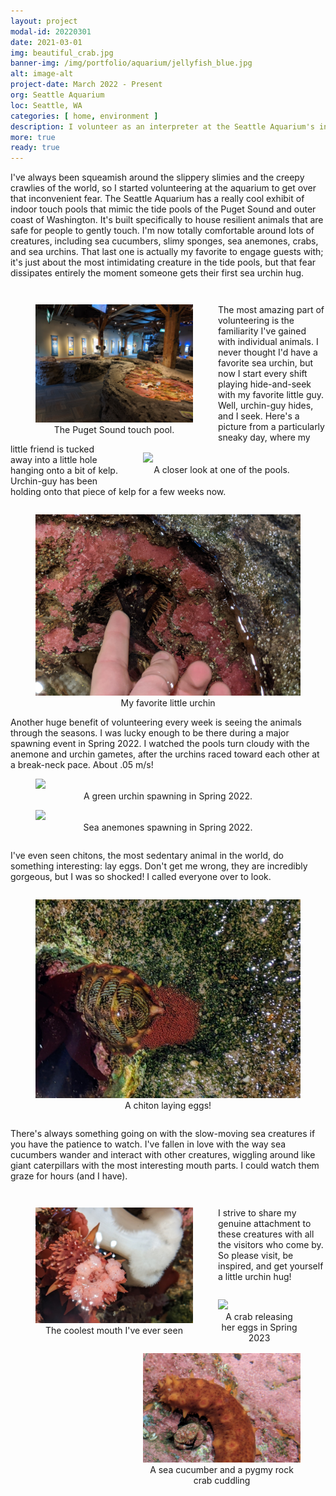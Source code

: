 ```yaml
---
layout: project
modal-id: 20220301
date: 2021-03-01
img: beautiful_crab.jpg
banner-img: /img/portfolio/aquarium/jellyfish_blue.jpg
alt: image-alt
project-date: March 2022 - Present
org: Seattle Aquarium
loc: Seattle, WA
categories: [ home, environment ]
description: I volunteer as an interpreter at the Seattle Aquarium's indoor touch pool exhibits, encouraging empathy and curiosity in our squeamish visitors. Stop by for a sea urchin hug!
more: true
ready: true
---
```


<p style="padding: 0 0em 1em 0em;">I've always been squeamish around the slippery slimies and the creepy crawlies of the world, so I started volunteering at the aquarium to get over that inconvenient fear. The Seattle Aquarium has a really cool exhibit of indoor touch pools that mimic the tide pools of the Puget Sound and outer coast of Washington. It's built specifically to house resilient animals that are safe for people to gently touch. I'm now totally comfortable around lots of creatures, including sea cucumbers, slimy sponges, sea anemones, crabs, and sea urchins. That last one is actually my favorite to engage guests with; it's just about the most intimidating creature in the tide pools, but that fear dissipates entirely the moment someone gets their first sea urchin hug.</p>

<div class="row">
<figure style="float:left; width: 50%;">
    <img class="responsive img-proj-box" src="img/portfolio/aquarium/exhibit_shot.jpg">
    <figcaption style="text-align:center">The Puget Sound touch pool.</figcaption>
</figure>
<figure style="float:right; width:50%;">
    <img class="responsive img-proj-box" src="img/portfolio/aquarium/tidepool.jpg">
    <figcaption style="text-align:center">A closer look at one of the pools.</figcaption>
</figure>
</div>

<p style="padding: 1em 0em 1em 0em;">The most amazing part of volunteering is the familiarity I've gained with individual animals. I never thought I'd have a favorite sea urchin, but now I start every shift playing hide-and-seek with my favorite little guy. Well, urchin-guy hides, and I seek. Here's a picture from a particularly sneaky day, where my little friend is tucked away into a little hole hanging onto a bit of kelp. Urchin-guy has been holding onto that piece of kelp for a few weeks now.</p>

<figure>
    <img class="responsive img-proj-centered" src="img/portfolio/aquarium/favorite_urchin.jpg">
    <figcaption style="text-align:center">My favorite little urchin</figcaption>
</figure>

Another huge benefit of volunteering every week is seeing the animals through the seasons. I was lucky enough to be there during a major spawning event in Spring 2022. I watched the pools turn cloudy with the anemone and urchin gametes, after the urchins raced toward each other at a break-neck pace. About .05 m/s!

<figure>
    <img class="responsive img-proj-centered" src="img/portfolio/aquarium/green_urchin_spawning_20220427.gif">
    <figcaption style="text-align:center">A green urchin spawning in Spring 2022.</figcaption>
</figure>

<figure>
    <img class="responsive img-proj-centered" src="img/portfolio/aquarium/anemones_spawning_20220427.gif">
    <figcaption style="text-align:center">Sea anemones spawning in Spring 2022.</figcaption>
</figure>

<p style="padding: 1em 0em 1em 0em;">I've even seen chitons, the most sedentary animal in the world, do something interesting: lay eggs. Don't get me wrong, they are incredibly gorgeous, but I was so shocked! I called everyone over to look.</p>


<figure>
    <img class="responsive img-proj-centered" src="img/portfolio/aquarium/chiton_eggs.jpg">
    <figcaption style="text-align:center">A chiton laying eggs!</figcaption>
</figure>

<p style="padding: 1em 0em 1em 0em;">There's always something going on with the slow-moving sea creatures if you have the patience to watch. I've fallen in love with the way sea cucumbers wander and interact with other creatures, wiggling around like giant caterpillars with the most interesting mouth parts. I could watch them graze for hours (and I have).</p>

<figure style="float: left; width:50%">
    <img class="responsive img-proj-box" src="img/portfolio/aquarium/sea_cucumber_mouth.jpg">
    <figcaption style="text-align:center">The coolest mouth I've ever seen</figcaption>
</figure>

<figure style="float:right; width:50%">
    <img class="responsive img-proj-box" src="img/portfolio/aquarium/pygmy_rock_crab.jpg">
    <figcaption style="text-align:center">A sea cucumber and a pygmy rock crab cuddling</figcaption>
</figure>

<p style="padding: 1em 0em 1em 0em;">I strive to share my genuine attachment to these creatures with all the visitors who come by. So please visit, be inspired, and get yourself a little urchin hug!</p>

<figure>
    <img class="responsive img-proj-centered" src="img/portfolio/aquarium/crab_eggs4.gif">
    <figcaption style="text-align:center">A crab releasing her eggs in Spring 2023</figcaption>
</figure>












